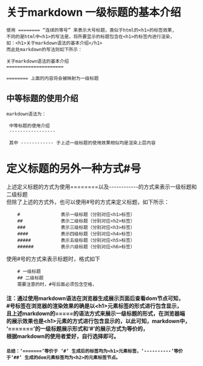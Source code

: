 关于markdown 一级标题的基本介绍
=====================
    使用 ======== “连续的等号” 来表示大号标题，类似于html的<h1>的标签效果,
    不同的是html中<h1>的写法是，将所要显示的标题包含在<h1>的标签内进行渲染，
    如：<h1>关于markdown语法的基本介绍</h1>
    而此处markdown的写法则如下所示： 
     
    关于markdown语法的基本介绍
    =====================
     
    ======== 上面的内容将会被映射为一级标题
中等标题的使用介绍
-----------------
    markdown语法为：
     
     中等标题的使用介绍
     -----------------
      
     其中 ------------ 于上述一级标题的使用效果相似均是渲染上层内容
# 定义标题的另外一种方式#号
上述定义标题的方式为使用========以及------------的方式来表示一级标题和二级标题
<br/> 但除了上述的方式外，也可以使用#号的方式来定义标题，如下所示：

        #               表示一级标题（分别对应<h1>标签）
        ##              表示二级标题（分别对应<h2>标签）
        ###             表示三级标题（分别对应<h3>标签）
        ####            表示四级标题（分别对应<h4>标签）
        #####           表示五级标题（分别对应<h5>标签）
        ######          表示六级标题（分别对应<h6>标签）
使用#号的方式来表示标题时，格式如下

        # 一级标题
        ## 二级标题
        需要注意的时，#号后面必须包含空格，
#### 注：通过使用markdown语法在浏览器生成展示页面后查看dom节点可知，<br/>#号标签在浏览器的渲染效果的确是以\<h1>元素标签的形式进行包含显示，<br/>且上述markdown的=====的语法方式来展示一级标题的形式，在浏览器端<br/>的展示效果也是\<h1>元素的方式进行包含显示的，以此可知，markdown中，<br/>‘=======’的一级标题展示形式和‘#’的展示方式为等价的，<br/>根据markdown的使用者爱好，自行选择即可。
#### `总结：‘=======’等价于 ‘#’ 生成后的标签均为<h1>元素标签，‘----------’等价于‘##’ 生成的dom元素标签均为<h2>的元素标签节点。`
